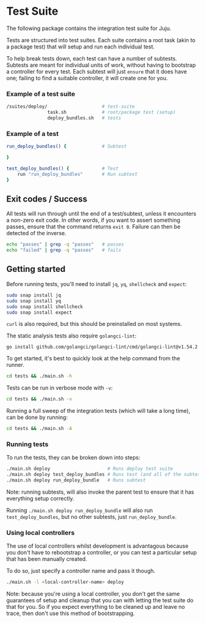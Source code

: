 # Test Suite

The following package contains the integration test suite for Juju.

Tests are structured into test suites. Each suite contains a root task (akin
to a package test) that will setup and run each individual test.

To help break tests down, each test can have a number of subtests. Subtests
are meant for individual units of work, without having to bootstrap a controller
for every test. Each subtest will just `ensure` that it does have one; failing
to find a suitable controller, it will create one for you.

### Example of a test suite

```sh
/suites/deploy/                    # test-suite
               task.sh             # root/package test (setup)
               deploy_bundles.sh   # tests
```

### Example of a test

```sh
run_deploy_bundles() {             # Subtest

}

test_deploy_bundles() {            # Test
    run "run_deploy_bundles"       # Run subtest
}
```

## Exit codes / Success

All tests will run through until the end of a test/subtest, unless it encounters
a non-zero exit code. In other words, if you want to assert something passes,
ensure that the command returns `exit 0`. Failure can then be detected of the
inverse.

```sh
echo "passes" | grep -q "passes"   # passes
echo "failed" | grep -q "passes"   # fails
```

## Getting started

Before running tests, you'll need to install `jq`, `yq`, `shellcheck` and `expect`:

```sh
sudo snap install jq
sudo snap install yq
sudo snap install shellcheck
sudo snap install expect
```

`curl` is also required, but this should be preinstalled on most systems.

The static analysis tests also require `golangci-lint`:

```
go install github.com/golangci/golangci-lint/cmd/golangci-lint@v1.54.2
```

To get started, it's best to quickly look at the help command from the runner.

```sh
cd tests && ./main.sh -h
```

Tests can be run in verbose mode with `-v`:

```sh
cd tests && ./main.sh -v
```

Running a full sweep of the integration tests (which will take a long time), can
be done by running:

```sh
cd tests && ./main.sh -A
```

### Running tests

To run the tests, they can be broken down into steps:

```sh
./main.sh deploy                     # Runs deploy test suite
./main.sh deploy test_deploy_bundles # Runs test (and all of the subtests)
./main.sh deploy run_deploy_bundle   # Runs subtest
```

Note: running subtests, will also invoke the parent test to ensure that it has
everything setup correctly.

Running `./main.sh deploy run_deploy_bundle` will also run `test_deploy_bundles`,
but no other subtests, just `run_deploy_bundle`.

### Using local controllers

The use of local controllers whilst development is advantagous because you don't
have to rebootstrap a controller, or you can test a particular setup that has
been manually created.

To do so, just specify a controller name and pass it though.

```sh
./main.sh -l <local-controller-name> deploy
```

Note: because you're using a local controller, you don't get the same guarantees
of setup and cleanup that you can with letting the test suite do that for you.
So if you expect everything to be cleaned up and leave no trace, then don't use
this method of bootstrapping.
